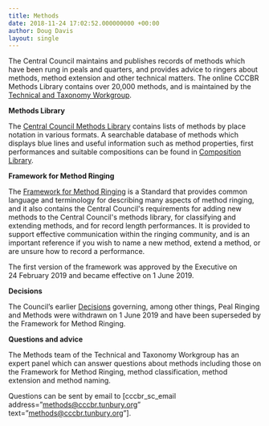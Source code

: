 ```yaml
---
title: Methods
date: 2018-11-24 17:02:52.000000000 +00:00
author: Doug Davis
layout: single
---
```

The Central Council maintains and publishes records of methods which have been rung in peals and quarters, and provides advice to ringers about methods, method extension and other technical matters. The online CCCBR Methods Library contains over 20,000 methods, and is maintained by the [Technical and Taxonomy Workgroup](/about/workgroups/technical-and-taxonomy).&nbsp;

**Methods Library**

The <a href="https://methods.cccbr.tunbury.org" target="_blank" rel="noopener noreferrer">Central Council Methods Library</a> contains lists of methods by place notation in various formats. A searchable database of methods which displays blue lines and useful information such as method properties, first performances and suitable compositions can be found in <a href="https://complib.org" target="_blank" rel="noopener noreferrer">Composition Library</a>.

**Framework for Method Ringing**

The <a href="https://framework.cccbr.tunbury.org" target="_blank" rel="noopener noreferrer">Framework for Method Ringing</a> is a Standard that provides common language and terminology for describing many aspects of method ringing, and it also contains the Central Council&apos;s requirements for adding new methods to the Central Council&apos;s methods library, for classifying and extending methods, and for record length performances. It is provided to support effective communication within the ringing community, and is an important reference if you wish to name a new method, extend a method, or are unsure how to record a performance.

The first version of the framework was approved by the Executive on 24&nbsp;February 2019 and became effective on 1&nbsp;June 2019.

**Decisions**

The Council’s earlier&nbsp;<a href="https://cccbr.org.uk/wp-content/uploads/2019/03/CC-Decisions-as-at-29-May-2018.pdf" target="_blank" rel="noopener noreferrer">Decisions</a> governing, among other things, Peal Ringing and Methods were withdrawn on 1&nbsp;June 2019 and have been superseded by the Framework for Method Ringing.

**Questions and advice**

The Methods team of the Technical and Taxonomy Workgroup has an expert panel which can answer questions about methods including those on the Framework for Method Ringing, method classification, method extension and method naming.

Questions can be sent by email to [cccbr\_sc\_email address=&#8221;methods@cccbr.tunbury.org&#8221; text=&#8221;methods@cccbr.tunbury.org&#8221;].
